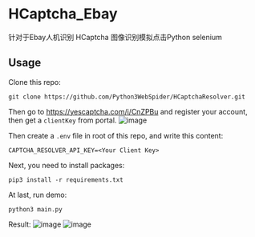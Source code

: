 # HCaptcha_Ebay
针对于Ebay人机识别
HCaptcha 图像识别模拟点击Python selenium

## Usage

Clone this repo:

```
git clone https://github.com/Python3WebSpider/HCaptchaResolver.git
```

Then go to https://yescaptcha.com/i/CnZPBu and register your account, then get a `clientKey` from portal.
![image](https://github.com/kingqky/HCaptcha_Ebay/assets/99392534/d7fa9819-4e7b-412f-887b-c3089e7481f2)

Then create a `.env` file in root of this repo, and write this content:

```
CAPTCHA_RESOLVER_API_KEY=<Your Client Key>
```
Next, you need to install packages:

```
pip3 install -r requirements.txt
```

At last, run demo:

```
python3 main.py
```

Result:
![image](https://github.com/kingqky/HCaptcha_Ebay/assets/99392534/8cc800ae-8292-45ec-9ad3-c6aaffff9c7d)
![image](https://github.com/kingqky/HCaptcha_Ebay/assets/99392534/b4431e16-b2af-4c62-becb-b0f8ad853621)